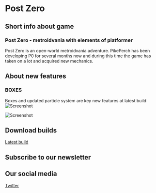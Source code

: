 <html><head>
<!-- Google Tag Manager -->
<script>(function(w,d,s,l,i){w[l]=w[l]||[];w[l].push({'gtm.start':
new Date().getTime(),event:'gtm.js'});var f=d.getElementsByTagName(s)[0],
j=d.createElement(s),dl=l!='dataLayer'?'&l='+l:'';j.async=true;j.src=
'https://www.googletagmanager.com/gtm.js?id='+i+dl;f.parentNode.insertBefore(j,f);
})(window,document,'script','dataLayer','GTM-PJ9DT2C');</script>
<!-- End Google Tag Manager -->
<title>Post Zero - pikeperchgs</title>
</head></html>
<body>
<!-- Google Tag Manager (noscript) -->
<noscript><iframe src="https://www.googletagmanager.com/ns.html?id=GTM-PJ9DT2C"
height="0" width="0" style="display:none;visibility:hidden"></iframe></noscript>
<!-- End Google Tag Manager (noscript) -->
</body>

# Post Zero

## Short info about game

### Post Zero - metroidvania with elements of platformer

Post Zero is an open-world metroidvania adventure.
PikePerch has been developing P0 for several months now and during this time the game has taken on a lot and acquired new mechanics.

## About new features

### BOXES

Boxes and updated particle system are key new features at latest build
![Screenshot](https://postzero.ga/accets/arts/29.01.2021/boxes2.webp)

![Screenshot](https://postzero.ga/accets/arts/29.01.2021/gameplay2.webp)


## Download builds

[Latest build](https://postzero.ga/accets/Builds/PostZero.zip)

## Subscribe to our newsletter 
<!-- SubFormScr -->
<script src="//web.webformscr.com/apps/fc3/build/loader.js" sp-form-id="62f228c7347a02cb854c06ea84e5f4dfa0294926728b208a8d24f2b81eacf519"></script>
<!-- /SubFormScr -->

## Our social media
[Twitter](https://twitter.com/pikeperchgs)



<script type="text/javascript" src="accets/sys/js/jquery-3.5.1.js"></script>
